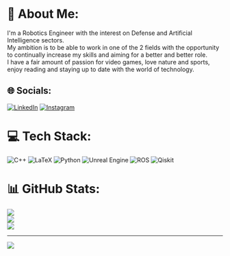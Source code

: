 # 💫 About Me:
I'm a Robotics Engineer with the interest on Defense and Artificial Intelligence sectors.<br>My ambition is to be able to work in one of the 2 fields with the opportunity to continually increase my skills and aiming for a better and better role.<br>I have a fair amount of passion for video games, love nature and sports, enjoy reading and staying up to date with the world of technology.


## 🌐 Socials:
[![LinkedIn](https://img.shields.io/badge/LinkedIn-%230077B5.svg?logo=linkedin&logoColor=white)](https://linkedin.com/in/https://www.linkedin.com/in/nicholas-attolino-66a92526a/)
[![Instagram](https://img.shields.io/badge/Instagram-%23E4405F.svg?logo=Instagram&logoColor=white)](https://instagram.com/_oh_nick)

# 💻 Tech Stack:
![C++](https://img.shields.io/badge/c++-%2300599C.svg?style=flat&logo=c%2B%2B&logoColor=white) ![LaTeX](https://img.shields.io/badge/latex-%23008080.svg?style=flat&logo=latex&logoColor=white) ![Python](https://img.shields.io/badge/python-3670A0?style=flat&logo=python&logoColor=ffdd54) ![Unreal Engine](https://img.shields.io/badge/unrealengine-%23313131.svg?style=flat&logo=unrealengine&logoColor=white) ![ROS](https://img.shields.io/badge/ros-%230A0FF9.svg?style=flat&logo=ros&logoColor=white) ![Qiskit](https://img.shields.io/badge/Qiskit-%236929C4.svg?style=flat&logo=Qiskit&logoColor=white)
# 📊 GitHub Stats:
![](https://github-readme-stats.vercel.app/api?username=NichAttGH&theme=default&hide_border=true&include_all_commits=true&count_private=false)<br/>
![](https://github-readme-streak-stats.herokuapp.com/?user=NichAttGH&theme=default&hide_border=true)<br/>
![](https://github-readme-stats.vercel.app/api/top-langs/?username=NichAttGH&theme=default&hide_border=true&include_all_commits=true&count_private=false&layout=compact)

---
[![](https://visitcount.itsvg.in/api?id=NichAttGH&icon=0&color=1)](https://visitcount.itsvg.in)

<!-- Proudly created with GPRM ( https://gprm.itsvg.in ) -->
